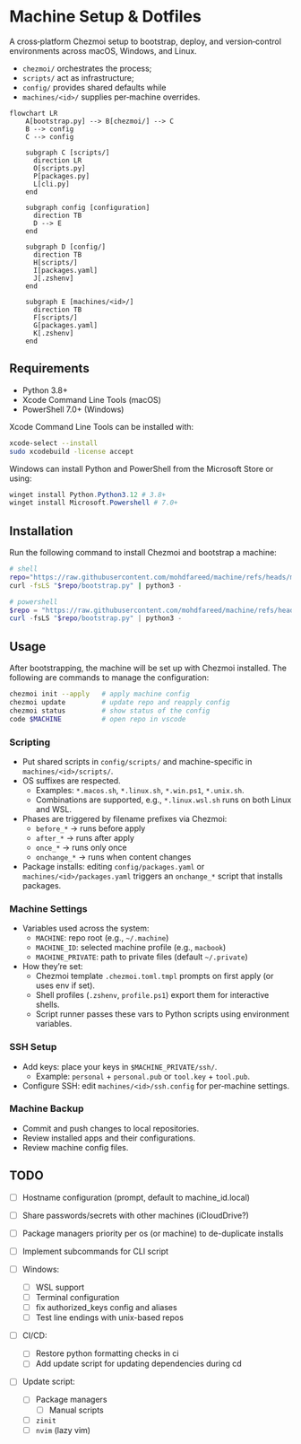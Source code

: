 # Machine Setup & Dotfiles

A cross‑platform Chezmoi setup to bootstrap, deploy, and version‑control environments across macOS, Windows, and Linux.

- `chezmoi/` orchestrates the process;
- `scripts/` act as infrastructure;
- `config/` provides shared defaults while
- `machines/<id>/` supplies per‑machine overrides.

```mermaid
flowchart LR
    A[bootstrap.py] --> B[chezmoi/] --> C
    B --> config
    C --> config

    subgraph C [scripts/]
      direction LR
      O[scripts.py]
      P[packages.py]
      L[cli.py]
    end

    subgraph config [configuration]
      direction TB
      D --> E
    end

    subgraph D [config/]
      direction TB
      H[scripts/]
      I[packages.yaml]
      J[.zshenv]
    end

    subgraph E [machines/<id>/]
      direction TB
      F[scripts/]
      G[packages.yaml]
      K[.zshenv]
    end
```

## Requirements

- Python 3.8+
- Xcode Command Line Tools (macOS)
- PowerShell 7.0+ (Windows)

Xcode Command Line Tools can be installed with:

```sh
xcode-select --install
sudo xcodebuild -license accept
```

Windows can install Python and PowerShell from the Microsoft Store or using:

```powershell
winget install Python.Python3.12 # 3.8+
winget install Microsoft.Powershell # 7.0+
```

## Installation

Run the following command to install Chezmoi and bootstrap a machine:

```sh
# shell
repo="https://raw.githubusercontent.com/mohdfareed/machine/refs/heads/main"
curl -fsLS "$repo/bootstrap.py" | python3 -
```

```powershell
# powershell
$repo = "https://raw.githubusercontent.com/mohdfareed/machine/refs/heads/main"
curl -fsLS "$repo/bootstrap.py" | python3 -
```

## Usage

After bootstrapping, the machine will be set up with Chezmoi installed. The following are commands to manage the configuration:

```sh
chezmoi init --apply   # apply machine config
chezmoi update         # update repo and reapply config
chezmoi status         # show status of the config
code $MACHINE          # open repo in vscode
```

### Scripting

- Put shared scripts in `config/scripts/` and machine-specific in `machines/<id>/scripts/`.
- OS suffixes are respected.
  - Examples: `*.macos.sh`, `*.linux.sh`, `*.win.ps1`, `*.unix.sh`.
  - Combinations are supported, e.g., `*.linux.wsl.sh` runs on both Linux and WSL.
- Phases are triggered by filename prefixes via Chezmoi:
  - `before_*` → runs before apply
  - `after_*` → runs after apply
  - `once_*` → runs only once
  - `onchange_*` → runs when content changes
- Package installs: editing `config/packages.yaml` or `machines/<id>/packages.yaml` triggers an `onchange_*` script that installs packages.

### Machine Settings

- Variables used across the system:
  - `MACHINE`: repo root (e.g., `~/.machine`)
  - `MACHINE_ID`: selected machine profile (e.g., `macbook`)
  - `MACHINE_PRIVATE`: path to private files (default `~/.private`)
- How they’re set:
  - Chezmoi template `.chezmoi.toml.tmpl` prompts on first apply (or uses env if set).
  - Shell profiles (`.zshenv`, `profile.ps1`) export them for interactive shells.
  - Script runner passes these vars to Python scripts using environment variables.

### SSH Setup

- Add keys: place your keys in `$MACHINE_PRIVATE/ssh/`.
  - Example: `personal` + `personal.pub` or `tool.key` + `tool.pub`.
- Configure SSH: edit `machines/<id>/ssh.config` for per‑machine settings.

### Machine Backup

- Commit and push changes to local repositories.
- Review installed apps and their configurations.
- Review machine config files.

## TODO

- [ ] Hostname configuration (prompt, default to machine_id.local)
- [ ] Share passwords/secrets with other machines (iCloudDrive?)
- [ ] Package managers priority per os (or machine) to de-duplicate installs
- [ ] Implement subcommands for CLI script

- [ ] Windows:
  - [ ] WSL support
  - [ ] Terminal configuration
  - [ ] fix authorized_keys config and aliases
  - [ ] Test line endings with unix-based repos

- [ ] CI/CD:
  - [ ] Restore python formatting checks in ci
  - [ ] Add update script for updating dependencies during cd

- [ ] Update script:
  - [ ] Package managers
    - [ ] Manual scripts
  - [ ] `zinit`
  - [ ] `nvim` (lazy vim)
